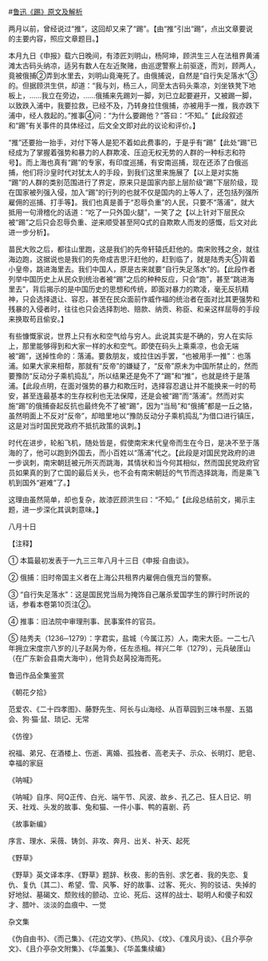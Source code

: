 #[鲁迅《踢》原文及解析](https://www.vrrw.net/wx/8166.html)

两月以前，曾经说过“推”，这回却又来了“踢”。【由“推”引出“踢”，点出文章要说的主要内容，照应文章题目。】

本月九日《申报》载六日晚间，有漆匠刘明山，杨阿坤，顾洪生三人在法租界黄浦滩太古码头纳凉，适另有数人在左近聚赌，由巡逻警察上前驱逐，而刘，顾两人，竟被俄捕②弄到水里去，刘明山竟淹死了。由俄捕说，自然是“自行失足落水”③的。但据顾洪生供，却道：“我与刘，杨三人，同至太古码头乘凉，刘坐铁凳下地板上，……我立在旁边，……俄捕来先踢刘一脚，刘已立起要避开，又被踢一脚，以致跌入浦中，我要拉救，已经不及，乃转身拉住俄捕，亦被用手一推，我亦跌下浦中，经人救起的。”推事④问：“为什么要踢他？”答曰：“不知。”【此段叙述和“踢”有关事件的具体经过，后文全文即对此的议论和评价。】



“推”还要抬一抬手，对付下等人是犯不着如此费事的，于是乎有“踢”【此处“踢”已经成为了掌握着强势和暴力的人群欺凌、压迫无权无势的人群的一种标志和符号】。而上海也真有“踢”的专家，有印度巡捕，有安南巡捕，现在还添了白俄巡捕，他们将沙皇时代对犹太人的手段，到我们这里来施展了【以上是对实施 “踢”的人群的类别范围进行了界定，原来只是国家内部上层阶级“踢”下层阶级，现在国家被列强入侵，加入“踢”的行列的也就不仅是国内的上等人了，还包括列强所雇佣的巡捕、打手等】。我们也真是善于“忍辱负重”的人民，只要不“落浦”，就大抵用一句滑稽化的话道：“吃了一只外国火腿”，一笑了之【以上针对下层民众被“踢”之后只会忍辱负重、逆来顺受甚至阿Q式的自欺欺人而发的感慨，后文对此进一步分析】。

苗民大败之后，都往山里跑，这是我们的先帝轩辕氏赶他的。南宋败残之余，就往海边跑，这据说也是我们的先帝成吉思汗赶他的，赶到临了，就是陆秀夫⑤背着小皇帝，跳进海里去。我们中国人，原是古来就要“自行失足落水”的。【此段作者列举中国历史上从民众到统治者被“踢”之后的种种反应，只会“跑”，甚至“跳进海里去”，背后揭示的是中国历史的思想和传统，即面对暴力的欺凌，毫无反抗精神，只会选择退让、容忍，甚至在民众面前作威作福的统治者在面对比其更强势和残暴的入侵者时，往往也只会选择割地、赔款、纳贡、称臣、和亲这样屈辱的手段来换取苟且偷安。】

有些慷慨家说，世界上只有水和空气给与穷人。此说其实是不确的，穷人在实际上，那里能够得到和大家一样的水和空气。即使在码头上乘乘凉，也会无端被“踢”，送掉性命的：落浦。要救朋友，或拉住凶手罢，“也被用手一推”：也落浦。如果大家来相帮，那就有“反帝”的嫌疑了，“反帝”原未为中国所禁止的，然而要豫防“反动分子乘机捣乱”，所以结果还是免不了“踢”和“推”，也就是终于是落浦。【此段点明，在面对强势的暴力和欺压时，选择容忍退让并不能换来一时的苟安，甚至连最基本的生存权利也无法保障，还是会被“踢”而“落浦”。然而对实施“踢”的俄捕奋起反抗也最终免不了被“踢”，因为“当局”和“俄捕”都是一丘之貉，虽然明面上不反对“反帝”，却暗里地以“豫防反动分子乘机捣乱”为借口进行镇压，这是对当时国民党政府不抵抗政策的讽刺。】

时代在进步，轮船飞机，随处皆是，假使南宋末代皇帝而生在今日，是决不至于落海的了，他可以跑到外国去，而小百姓以“落浦”代之。【此段是对国民党政府的进一步讽刺，南宋朝廷被元所灭而跳海，其情状和当今何其相似，然而国民党政府官员如果真的到了亡国的最后关头，也不会有南宋朝廷的气节而选择跳海，而是乘飞机到国外“避难”了。】

这理由虽然简单，却也复杂，故漆匠顾洪生曰：“不知。”【此段总结前文，揭示主题，进一步深化其讽刺意味。】

八月十日





【注释】

① 本篇最初发表于一九三三年八月十三日《申报·自由谈》。

② 俄捕：旧时帝国主义者在上海公共租界内雇佣白俄充当的警察。

③ “自行失足落水”：这是国民党当局为掩饰自己屠杀爱国学生的罪行时所说的话，参看本卷第10页注②。

④ 推事：旧法院中审理刑事、民事案件的官员。

⑤ 陆秀夫（1236─1279）：字君实，盐城（今属江苏）人，南宋大臣。一二七八年拥立宋度宗八岁的儿子赵昺为帝，任左丞相。祥兴二年（1279），元兵破厓山（在广东新会县南大海中），他背负赵昺投海而死。

鲁迅作品全集鉴赏

《朝花夕拾》

范爱农、《二十四孝图》、藤野先生、阿长与山海经、从百草园到三味书屋、五猖会、狗·猫·鼠、琐记、无常

《仿徨》

祝福、弟兄、在酒楼上、伤逝、离婚、孤独者、高老夫子、示众、长明灯、肥皂、幸福的家庭

《呐喊》

《呐喊》自序、阿Q正传、白光、端午节、风波、故乡、孔乙己、狂人日记、明天、社戏、头发的故事、兔和猫、一件小事、鸭的喜剧、药

《故事新编》

序言、理水、采薇、铸剑、非攻、奔月、出关、补天、起死

《野草》

《野草》英文译本序、《野草》题辞、秋夜、影的告别、求乞者、我的失恋、复仇、复仇〔其二〕、希望、雪、风筝、好的故事、过客、死火、狗的驳诘、失掉的好地狱、墓碣文、颓败线的颤动、立论、死后、这样的战士、聪明人和傻子和奴才、腊叶、淡淡的血痕中、一觉

杂文集

《伪自由书》、《而己集》、《花边文学》、《热风》、《坟》、《准风月谈》、《且介亭杂文》、《且介亭杂文附集》、《华盖集》、《华盖集续编》

